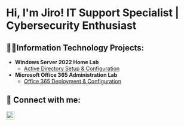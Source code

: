 <h1>Hi, I'm Jiro! IT Support Specialist | Cybersecurity Enthusiast </h1>

<h2>👨‍💻Information Technology Projects:</h2>

- <b>Windows Server 2022 Home Lab </b>
  - [Active Directory Setup & Configuration](https://github.com/)
- <b>Microsoft Office 365 Administration Lab</b>
  - [Office 365 Deployment & Configuration](https://github.com/)



<h2> 🤳 Connect with me:</h2>

[<img align="left" alt="Jiro Jan Generalao | LinkedIn" width="22px" src="https://cdn.jsdelivr.net/npm/simple-icons@v3/icons/linkedin.svg" />][linkedin]

[linkedin]: https://linkedin.com/in/jiro-jan-generalao
<!--
**jiro-jan/jiro-jan** is a ✨ _special_ ✨ repository because its `README.md` (this file) appears on your GitHub profile.

Here are some ideas to get you started:

- 🔭 I’m currently working on ...
- 🌱 I’m currently learning ...
- 👯 I’m looking to collaborate on ...
- 🤔 I’m looking for help with ...
- 💬 Ask me about ...
- 📫 How to reach me: ...
- 😄 Pronouns: ...
- ⚡ Fun fact: ...
-->
